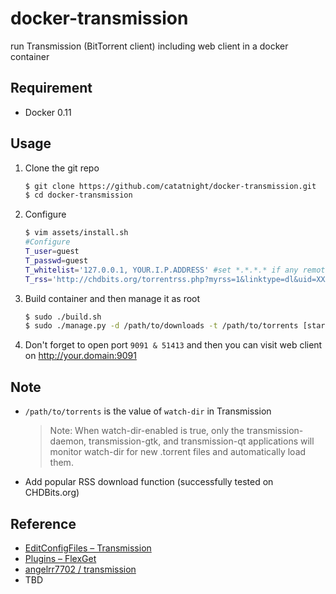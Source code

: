docker-transmission
===================

run Transmission (BitTorrent client) including web client in a docker container 

## Requirement
+ Docker 0.11

## Usage
1. Clone the git repo
	
	```bash
	$ git clone https://github.com/catatnight/docker-transmission.git
	$ cd docker-transmission
	```
2. Configure

	```bash
	$ vim assets/install.sh
	#Configure
	T_user=guest
	T_passwd=guest
	T_whitelist='127.0.0.1, YOUR.I.P.ADDRESS' #set *.*.*.* if any remote ip is allowed
	T_rss='http://chdbits.org/torrentrss.php?myrss=1&linktype=dl&uid=XXX&passkey=XXX'
	```
3. Build container and then manage it as root
	
	```bash
	$ sudo ./build.sh
	$ sudo ./manage.py -d /path/to/downloads -t /path/to/torrents [start|stop|restart]
	```
4. Don't forget to open port ```9091 & 51413``` and then you can visit web client on http://your.domain:9091

## Note
+ ```/path/to/torrents``` is the value of ```watch-dir``` in Transmission
		
	> Note: When watch-dir-enabled is true, only the transmission-daemon, transmission-gtk, and transmission-qt applications will monitor watch-dir for new .torrent files and automatically load them.
+ Add popular RSS download function (successfully tested on CHDBits.org)

## Reference
+ [EditConfigFiles – Transmission](https://trac.transmissionbt.com/wiki/EditConfigFiles)
+ [Plugins – FlexGet](http://flexget.com/wiki/Plugins)
+ [angelrr7702 / transmission](https://github.com/angelrr7702/transmission)
+ TBD
